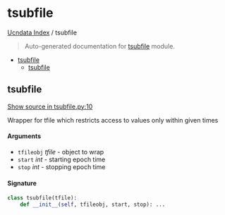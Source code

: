 # tsubfile

[Ucndata Index](./README.md#ucndata-index) / tsubfile

> Auto-generated documentation for [tsubfile](../tsubfile.py) module.

- [tsubfile](#tsubfile)
  - [tsubfile](#tsubfile-1)

## tsubfile

[Show source in tsubfile.py:10](../tsubfile.py#L10)

Wrapper for tfile which restricts access to values only within given times

#### Arguments

- `tfileobj` *tfile* - object to wrap
- `start` *int* - starting epoch time
- `stop` *int* - stopping epoch time

#### Signature

```python
class tsubfile(tfile):
    def __init__(self, tfileobj, start, stop): ...
```